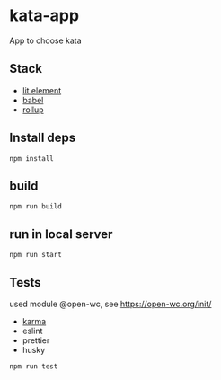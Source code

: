# kata-app

App to choose kata

## Stack

* [lit element](https://lit-element.polymer-project.org/)
* [babel](https://babeljs.io)
* [rollup](https://rollupjs.org/guide/en/)


## Install deps

```
npm install
```

## build 

```
npm run build
```


## run in local server

```
npm run start
```


## Tests 

used module @open-wc, see https://open-wc.org/init/

* [karma](https://karma-runner.github.io)
* eslint
* prettier
* husky



```
npm run test
```
